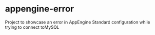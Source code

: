 # appengine-error
Project to showcase an error in AppEngine Standard configuration while trying to connect toMySQL
